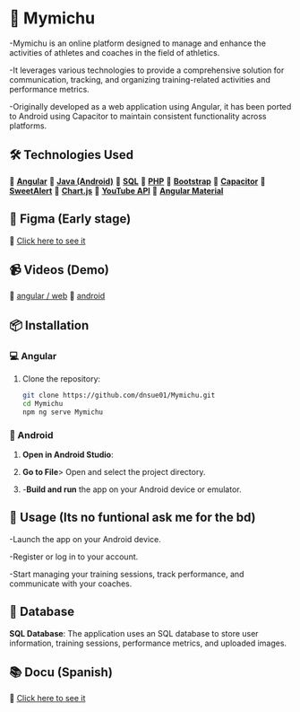 # 🐻 Mymichu

-Mymichu is an online platform designed to manage and enhance the activities of athletes and coaches in the field of athletics.

-It leverages various technologies to provide a comprehensive solution for communication, tracking, and organizing training-related activities and performance metrics.

-Originally developed as a web application using Angular, it has been ported to Android using Capacitor to maintain consistent functionality across platforms.

## 🛠 Technologies Used


🔗 **[Angular](https://angular.io)**
🔗 **[Java (Android)](https://developer.android.com/java)**
🔗 **[SQL](https://www.mysql.com)**
🔗 **[PHP](https://www.php.net)**
🔗 **[Bootstrap](https://getbootstrap.com)**
🔗 **[Capacitor](https://capacitorjs.com)**
🔗 **[SweetAlert](https://sweetalert.js.org)**
🔗 **[Chart.js](https://www.chartjs.org)**
🔗 **[YouTube API](https://developers.google.com/youtube/v3)**
🔗 **[Angular Material](https://material.angular.io)**

## 💚 Figma (Early stage)

🔗 [Click here to see it](https://www.figma.com/design/XsaaT2B75wHLrTj4oYum1H/Untitled?m=auto&t=WX0wfcTXMfSgKoHI-6)

## 📹 Videos (Demo)

🔗 [angular / web](https://youtu.be/HhkirC6MYrM)
🔗 [android](https://youtube.com/shorts/DepXc8M8RQQ?si=hMa_m8VTDidsPwu4)

## 📦 Installation

### 💻 Angular
1. Clone the repository:
   ```bash
   git clone https://github.com/dnsue01/Mymichu.git
   cd Mymichu
   npm ng serve Mymichu
   ```

### 📳 Android

  1. **Open in Android Studio**:

  2. **Go to File**> Open and select the project directory.

  3. -**Build and run** the app on your Android device or emulator.

## 🚀 Usage (Its no funtional ask me for the bd)

-Launch the app on your Android device.

-Register or log in to your account.

-Start managing your training sessions, track performance, and communicate with your coaches.

## 💾 Database

**SQL Database**: The application uses an SQL database to store user information, training sessions, performance metrics, and uploaded images.


## 📚 Docu (Spanish)

🔗 [Click here to see it](/MYMICHUF.docx.pdf)
